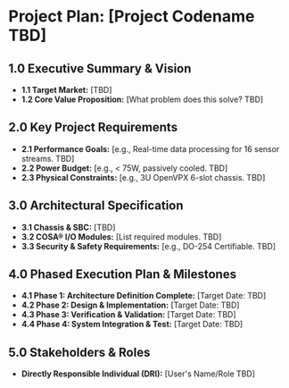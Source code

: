 # Project Plan: [Project Codename TBD]

## 1.0 Executive Summary & Vision
* **1.1 Target Market:** [TBD]
* **1.2 Core Value Proposition:** [What problem does this solve? TBD]

## 2.0 Key Project Requirements
* **2.1 Performance Goals:** [e.g., Real-time data processing for 16 sensor streams. TBD]
* **2.2 Power Budget:** [e.g., < 75W, passively cooled. TBD]
* **2.3 Physical Constraints:** [e.g., 3U OpenVPX 6-slot chassis. TBD]

## 3.0 Architectural Specification
* **3.1 Chassis & SBC:** [TBD]
* **3.2 COSA® I/O Modules:** [List required modules. TBD]
* **3.3 Security & Safety Requirements:** [e.g., DO-254 Certifiable. TBD]

## 4.0 Phased Execution Plan & Milestones
* **4.1 Phase 1: Architecture Definition Complete:** [Target Date: TBD]
* **4.2 Phase 2: Design & Implementation:** [Target Date: TBD]
* **4.3 Phase 3: Verification & Validation:** [Target Date: TBD]
* **4.4 Phase 4: System Integration & Test:** [Target Date: TBD]

## 5.0 Stakeholders & Roles
* **Directly Responsible Individual (DRI):** [User's Name/Role TBD]